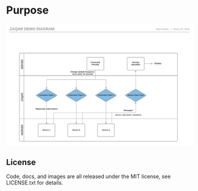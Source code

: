 # Purpose

![Example workflow diagram](example.png)

## License

Code, docs, and images are all released under the MIT license, see LICENSE.txt
for details.
